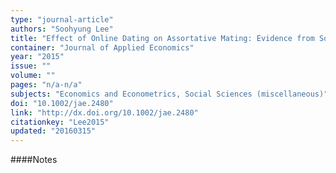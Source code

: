```yaml
---
type: "journal-article"
authors: "Soohyung Lee"
title: "Effect of Online Dating on Assortative Mating: Evidence from South Korea"
container: "Journal of Applied Economics"
year: "2015"
issue: ""
volume: ""
pages: "n/a-n/a"
subjects: "Economics and Econometrics, Social Sciences (miscellaneous)"
doi: "10.1002/jae.2480"
link: "http://dx.doi.org/10.1002/jae.2480"
citationkey: "Lee2015"
updated: "20160315"
---
```


####Notes
